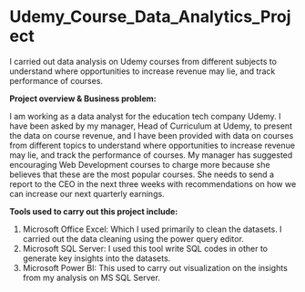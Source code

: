 # Udemy_Course_Data_Analytics_Project
I carried out data analysis on Udemy courses from different subjects to understand where opportunities to increase revenue may lie, and track performance of courses.

**Project overview & Business problem:**

I am working as a data analyst for the education tech company Udemy. I have been asked by my manager, Head of Curriculum at Udemy, to present the data on course revenue, and I have been provided with data on courses from different topics to understand where opportunities to increase revenue may lie, and track the performance of courses.
My manager has suggested encouraging Web Development courses to charge more because she believes that these are the most popular courses. She needs to send a report to the CEO in the next three weeks with recommendations on how we can increase our next quarterly earnings.

**Tools used to carry out this project include:**

1. Microsoft Office Excel: Which I used primarily to clean the datasets. I carried out the data cleaning using the power query editor. 
2. Microsoft SQL Server: I used this tool write SQL codes in other to generate key insights into the datasets.
3. Microsoft Power BI: This used to carry out visualization on the insights from my analysis on MS SQL Server.
 
